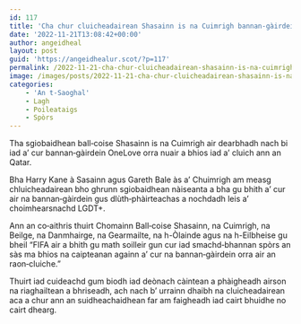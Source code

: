```yaml
---
id: 117
title: 'Cha chur cluicheadairean Shasainn is na Cuimrigh bannan‑gàirdein OneLove orra ann an Qatar'
date: '2022-11-21T13:08:42+00:00'
author: angeidheal
layout: post
guid: 'https://angeidhealur.scot/?p=117'
permalink: /2022-11-21-cha-chur-cluicheadairean-shasainn-is-na-cuimrigh-bannan%e2%80%91gairdein-onelove-orra-ann-an-qatar/
image: /images/posts/2022-11-21-cha-chur-cluicheadairean-shasainn-is-na-cuimrigh-bannan-gairdein-onelove-orra-ann-an-qatar.webp
categories:
    - 'An t-Saoghal'
    - Lagh
    - Poileataigs
    - Spòrs
---
```


Tha sgiobaidhean ball‑coise Shasainn is na Cuimrigh air dearbhadh nach bi iad a’ cur bannan‑gàirdein OneLove orra nuair a bhios iad a’ cluich ann an Qatar.

Bha Harry Kane à Sasainn agus Gareth Bale às a’ Chuimrigh am measg chluicheadairean bho ghrunn sgiobaidhean nàiseanta a bha gu bhith a’ cur air na bannan‑gàirdein gus dlùth‑phàirteachas a nochdadh leis a’ choimhearsnachd LGDT+.

Ann an co‑aithris thuirt Chomainn Ball‑coise Shasainn, na Cuimrigh, na Beilge, na Danmhairge, na Gearmailte, na h-Òlainde agus na h-Eilbheise gu bheil “FIFA air a bhith gu math soilleir gun cur iad smachd‑bhannan spòrs an sàs ma bhios na caipteanan againn a’ cur na bannan‑gàirdein orra air an raon‑cluiche.”

Thuirt iad cuideachd gum biodh iad deònach càintean a phàigheadh airson na riaghailtean a bhriseadh, ach nach b’ urrainn dhaibh na cluicheadairean aca a chur ann an suidheachaidhean far am faigheadh iad cairt bhuidhe no cairt dhearg.
